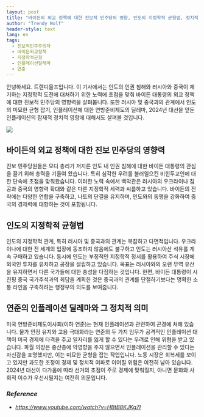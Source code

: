 ```yaml
---
layout: post
title: "바이든의 외교 정책에 대한 진보적 민주당의 영향, 인도의 지정학적 균형법, 정치적 함의를 지닌 연준의 인플레이션 딜레마."
author: "Trendy Wolf"
header-style: text
lang: en
tags:
  - 진보적민주주의자
  - 바이든외교정책
  - 지정학적균형
  - 인플레이션딜레마
  - 연준
---
```


안녕하세요. 트렌디울프입니다. 이 기사에서는 인도의 인권 침해와 러시아와 중국이 제기하는 지정학적 도전에 대처하기 위한 노력에 초점을 맞춰 바이든 대통령의 외교 정책에 대한 진보적 민주당의 영향력을 살펴봅니다. 또한 러시아 및 중국과의 관계에서 인도의 미묘한 균형 잡기, 인플레이션에 대한 연방준비제도의 딜레마, 2024년 대선을 앞둔 인플레이션의 잠재적 정치적 영향에 대해서도 살펴볼 것입니다.

<img
    src="https://i.ytimg.com/vi/HBtB8KJKg7I/hqdefault.jpg"
/>


## 바이든의 외교 정책에 대한 진보 민주당의 영향력
진보 민주당원들은 모디 총리가 저지른 인도 내 인권 침해에 대한 바이든 대통령의 관심을 끌기 위해 총력을 기울여 왔습니다. 특히 심각한 우려를 불러일으킨 비힌두교인에 대한 단속에 초점을 맞춰왔습니다. 이러한 노력 속에서 백악관은 러시아의 우크라이나 침공과 중국의 영향력 확대와 같은 다른 지정학적 세력과 씨름하고 있습니다. 바이든의 전략에는 다양한 연합을 구축하고, 나토의 단결을 유지하며, 인도와의 동맹을 강화하여 중국의 경제력에 대항하는 것이 포함됩니다.

## 인도의 지정학적 균형법
인도의 지정학적 관계, 특히 러시아 및 중국과의 관계는 복잡하고 다면적입니다. 우크라이나에 대한 전 세계의 입장에 동조하지 않음에도 불구하고 인도는 러시아산 석유를 계속 구매하고 있습니다. 동시에 인도는 부정적인 지정학적 정서를 활용하여 주식 시장에 외국인 투자를 유치하고 공장을 설립하고 있습니다. 목표는 러시아와의 오랜 무역 유산을 유지하면서 다른 국가들에 대한 충성을 다짐하는 것입니다. 한편, 바이든 대통령이 시진핑 중국 국가주석과의 회담을 계획한 것은 중국과의 관계를 단절하기보다는 명확한 소통 라인을 구축하려는 행정부의 의도를 보여줍니다.

## 연준의 인플레이션 딜레마와 그 정치적 의미
미국 연방준비제도이사회(이하 연준)는 현재 인플레이션과 관련하여 곤경에 처해 있습니다. 물가 안정 유지와 고용 극대화라는 연준의 두 가지 임무가 공격적인 인플레이션 대책이 미국 경제에 타격을 주고 일자리를 잃게 할 수 있다는 우려로 인해 위협을 받고 있습니다. 파월 의장은 중산층에 악영향을 주지 않으면서 인플레이션을 관리할 수 있다는 자신감을 표명했지만, 이는 미묘한 균형을 잡는 작업입니다. 노동 시장은 회복세를 보이고 있지만 과도한 조정이 경제 및 정치적 여파로 이어질 위험은 여전히 남아 있습니다. 2024년 대선이 다가옴에 따라 선거의 초점이 주로 경제에 맞춰질지, 아니면 문화와 사회적 이슈가 우선시될지는 여전히 의문입니다.


### _Reference_
- _https://www.youtube.com/watch?v=HBtB8KJKg7I_

